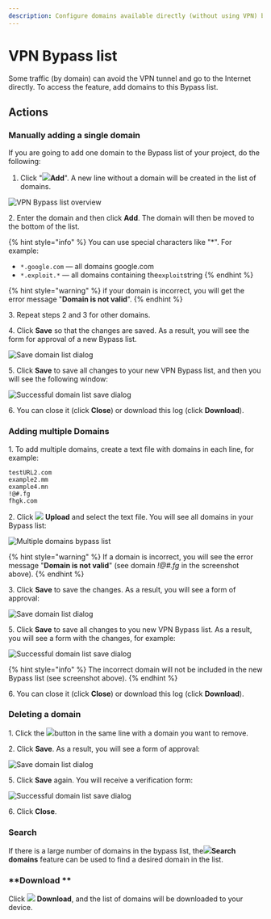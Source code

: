 ```yaml
---
description: Configure domains available directly (without using VPN) by project users
---
```


# VPN Bypass list

Some traffic (by domain) can avoid the VPN tunnel and go to the Internet directly. To access the feature, add domains to this Bypass list.

## Actions

### Manually adding a single domain

If you are going to add one domain to the Bypass list of your project, do the following:

1. Click "![](../../../.gitbook/assets/plus\_icon.jpeg)**Add**". A new line without a domain will be created in the list of domains.

![VPN Bypass list overview](../../../.gitbook/assets/add\_url\_bypasslist.png)

&#x20; 2\. Enter the domain and then click **Add**. The domain will then be moved to the bottom of the list.

{% hint style="info" %}
&#x20;You can use special characters like "\*". For example:&#x20;

* `*.google.com` — all domains google.com
* `*.exploit.*` — all domains containing the`exploit`string
{% endhint %}

{% hint style="warning" %}
if your domain is incorrect, you will get the error message "**Domain is not valid**". &#x20;
{% endhint %}

&#x20; 3\. Repeat steps 2 and 3 for other domains.

&#x20; 4\. Click **Save** so that the changes are saved. As a result, you will see the form for approval of a new Bypass list. &#x20;

![Save domain list dialog](../../../.gitbook/assets/save\_bypasslist.png)

&#x20; 5\. Click **Save** to save all changes to your new VPN Bypass list, and then you will see the following window: &#x20;

![Successful domain list save dialog](../../../.gitbook/assets/bypasslist\_changes.png)

&#x20; 6\. You can close it (click **Close**) or download this log (click **Download**).

### **Adding multiple Domains**

&#x20; 1\. To add multiple domains, create a text file with domains in each line, for example:

```
testURL2.com
example2.mm
example4.mn
!@#.fg
fhgk.com
```

&#x20; 2\. Click ![](../../../.gitbook/assets/upload\_icon.png) **Upload** and select the text file. You will see all domains in your Bypass list:

![Multiple domains bypass list](../../../.gitbook/assets/upload\_bypasslist.png)

{% hint style="warning" %}
If a domain is incorrect, you will see the error message "**Domain is not valid**" (see domain _!@#.fg_ in the screenshot above).
{% endhint %}

&#x20; 3\. Click **Save** to save the changes. As a result, you will see a form of approval: &#x20;

![Save domain list dialog](../../../.gitbook/assets/save\_bypasslist.png)

&#x20; 5\. Click **Save** to save all changes to you new VPN Bypass list. As a result, you will see a form with the changes, for example:  &#x20;

![Successful domain list save dialog](../../../.gitbook/assets/log\_vith\_error\_bypasslist.png)

{% hint style="info" %}
The incorrect domain will not be included in the new Bypass list (see screenshot above).
{% endhint %}

&#x20; 6\. You can close it (click **Close**) or download this log (click **Download**).

### **Deleting a domain**

&#x20; 1\. Click the ![](../../../.gitbook/assets/delete\_icon.png)button in the same line with a domain you want to remove.&#x20;

&#x20; 2\. Click **Save**. As a result, you will see a form of approval: &#x20;

![Save domain list dialog](../../../.gitbook/assets/save\_bypasslist.png)

&#x20; 5\. Click **Save** again. You will receive a verification form:  &#x20;

![Successful domain list save dialog](../../../.gitbook/assets/save2\_bypasslist.png)

&#x20; 6\. Click **Close**.

### **Search**

If there is a large number of domains in the bypass list, the![](../../../.gitbook/assets/search\_icon.png)**Search domains** feature can be used to find a desired domain in the list.

### **Download **

Click ![](../../../.gitbook/assets/download\_icon.webp) **Download**, and the list of domains will be downloaded to your device.

